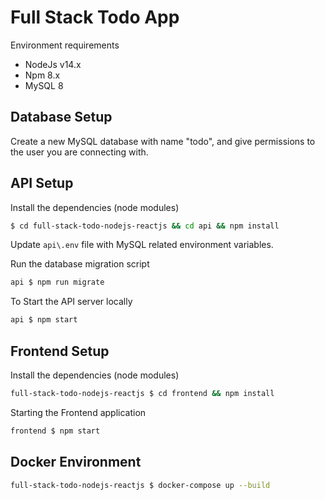 # Full Stack Todo App

Environment requirements

- NodeJs v14.x
- Npm 8.x
- MySQL 8

## Database Setup

Create a new MySQL database with name "todo", and give permissions to the user you are connecting with.

## API Setup

Install the dependencies (node modules)

```sh
$ cd full-stack-todo-nodejs-reactjs && cd api && npm install
```

Update `api\.env` file with MySQL related environment variables.

Run the database migration script

```sh
api $ npm run migrate
```

To Start the API server locally

```sh
api $ npm start
```

## Frontend Setup

Install the dependencies (node modules)

```sh
full-stack-todo-nodejs-reactjs $ cd frontend && npm install
```

Starting the Frontend application

```sh
frontend $ npm start
```

## Docker Environment

```sh
full-stack-todo-nodejs-reactjs $ docker-compose up --build
```
